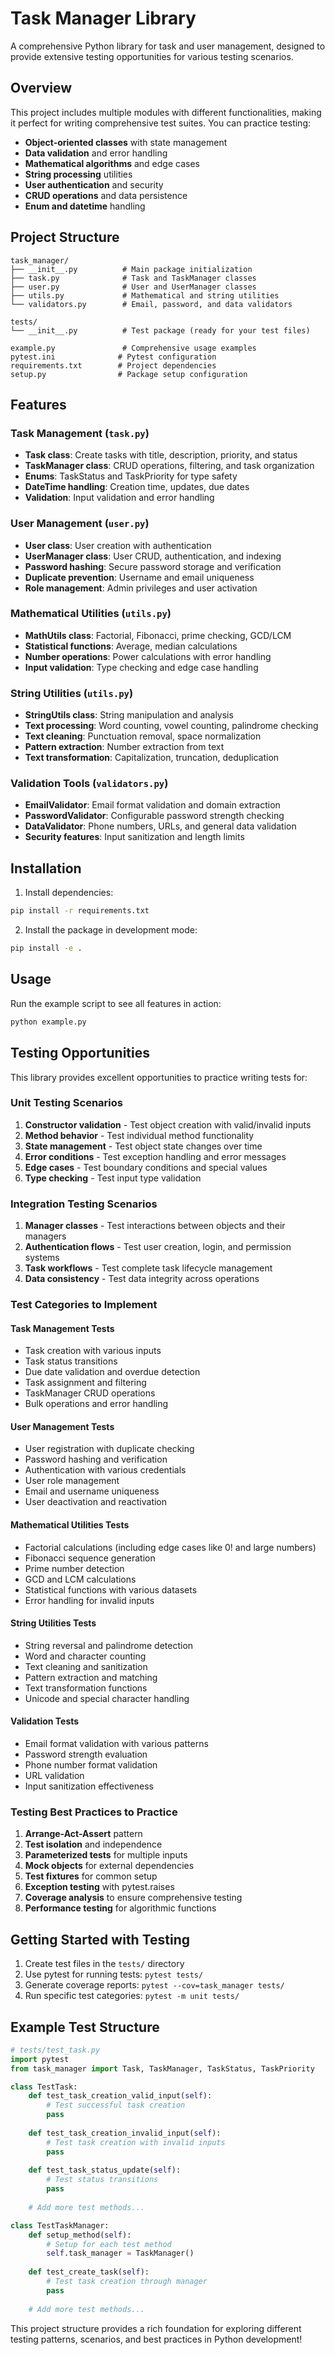 # Task Manager Library

A comprehensive Python library for task and user management, designed to provide extensive testing opportunities for various testing scenarios.

## Overview

This project includes multiple modules with different functionalities, making it perfect for writing comprehensive test suites. You can practice testing:

- **Object-oriented classes** with state management
- **Data validation** and error handling
- **Mathematical algorithms** and edge cases
- **String processing** utilities
- **User authentication** and security
- **CRUD operations** and data persistence
- **Enum and datetime** handling

## Project Structure

```
task_manager/
├── __init__.py          # Main package initialization
├── task.py              # Task and TaskManager classes
├── user.py              # User and UserManager classes
├── utils.py             # Mathematical and string utilities
└── validators.py        # Email, password, and data validators

tests/
└── __init__.py          # Test package (ready for your test files)

example.py               # Comprehensive usage examples
pytest.ini              # Pytest configuration
requirements.txt        # Project dependencies
setup.py                # Package setup configuration
```

## Features

### Task Management (`task.py`)
- **Task class**: Create tasks with title, description, priority, and status
- **TaskManager class**: CRUD operations, filtering, and task organization
- **Enums**: TaskStatus and TaskPriority for type safety
- **DateTime handling**: Creation time, updates, due dates
- **Validation**: Input validation and error handling

### User Management (`user.py`)
- **User class**: User creation with authentication
- **UserManager class**: User CRUD, authentication, and indexing
- **Password hashing**: Secure password storage and verification
- **Duplicate prevention**: Username and email uniqueness
- **Role management**: Admin privileges and user activation

### Mathematical Utilities (`utils.py`)
- **MathUtils class**: Factorial, Fibonacci, prime checking, GCD/LCM
- **Statistical functions**: Average, median calculations
- **Number operations**: Power calculations with error handling
- **Input validation**: Type checking and edge case handling

### String Utilities (`utils.py`)
- **StringUtils class**: String manipulation and analysis
- **Text processing**: Word counting, vowel counting, palindrome checking
- **Text cleaning**: Punctuation removal, space normalization
- **Pattern extraction**: Number extraction from text
- **Text transformation**: Capitalization, truncation, deduplication

### Validation Tools (`validators.py`)
- **EmailValidator**: Email format validation and domain extraction
- **PasswordValidator**: Configurable password strength checking
- **DataValidator**: Phone numbers, URLs, and general data validation
- **Security features**: Input sanitization and length limits

## Installation

1. Install dependencies:
```bash
pip install -r requirements.txt
```

2. Install the package in development mode:
```bash
pip install -e .
```

## Usage

Run the example script to see all features in action:
```bash
python example.py
```

## Testing Opportunities

This library provides excellent opportunities to practice writing tests for:

### Unit Testing Scenarios
1. **Constructor validation** - Test object creation with valid/invalid inputs
2. **Method behavior** - Test individual method functionality
3. **State management** - Test object state changes over time
4. **Error conditions** - Test exception handling and error messages
5. **Edge cases** - Test boundary conditions and special values
6. **Type checking** - Test input type validation

### Integration Testing Scenarios
1. **Manager classes** - Test interactions between objects and their managers
2. **Authentication flows** - Test user creation, login, and permission systems
3. **Task workflows** - Test complete task lifecycle management
4. **Data consistency** - Test data integrity across operations

### Test Categories to Implement

#### Task Management Tests
- Task creation with various inputs
- Task status transitions
- Due date validation and overdue detection
- Task assignment and filtering
- TaskManager CRUD operations
- Bulk operations and error handling

#### User Management Tests
- User registration with duplicate checking
- Password hashing and verification
- Authentication with various credentials
- User role management
- Email and username uniqueness
- User deactivation and reactivation

#### Mathematical Utilities Tests
- Factorial calculations (including edge cases like 0! and large numbers)
- Fibonacci sequence generation
- Prime number detection
- GCD and LCM calculations
- Statistical functions with various datasets
- Error handling for invalid inputs

#### String Utilities Tests
- String reversal and palindrome detection
- Word and character counting
- Text cleaning and sanitization
- Pattern extraction and matching
- Text transformation functions
- Unicode and special character handling

#### Validation Tests
- Email format validation with various patterns
- Password strength evaluation
- Phone number format validation
- URL validation
- Input sanitization effectiveness

### Testing Best Practices to Practice
1. **Arrange-Act-Assert** pattern
2. **Test isolation** and independence
3. **Parameterized tests** for multiple inputs
4. **Mock objects** for external dependencies
5. **Test fixtures** for common setup
6. **Exception testing** with pytest.raises
7. **Coverage analysis** to ensure comprehensive testing
8. **Performance testing** for algorithmic functions

## Getting Started with Testing

1. Create test files in the `tests/` directory
2. Use pytest for running tests: `pytest tests/`
3. Generate coverage reports: `pytest --cov=task_manager tests/`
4. Run specific test categories: `pytest -m unit tests/`

## Example Test Structure

```python
# tests/test_task.py
import pytest
from task_manager import Task, TaskManager, TaskStatus, TaskPriority

class TestTask:
    def test_task_creation_valid_input(self):
        # Test successful task creation
        pass
    
    def test_task_creation_invalid_input(self):
        # Test task creation with invalid inputs
        pass
    
    def test_task_status_update(self):
        # Test status transitions
        pass
    
    # Add more test methods...

class TestTaskManager:
    def setup_method(self):
        # Setup for each test method
        self.task_manager = TaskManager()
    
    def test_create_task(self):
        # Test task creation through manager
        pass
    
    # Add more test methods...
```

This project structure provides a rich foundation for exploring different testing patterns, scenarios, and best practices in Python development! 
 